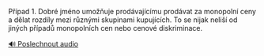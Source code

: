 
Případ 1. Dobré jméno umožňuje prodávajícímu prodávat za monopolní ceny a dělat rozdíly mezi různými skupinami kupujících. To se nijak neliší od jiných případů monopolních cen nebo cenové diskriminace.

[🔊 Poslechnout audio](/data/7-paragraphs/audio/chapter_69/para_008-Ppad-1-Dobr-jmno-umouje-prodvajcmu-prod.mp3)
